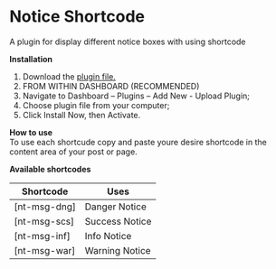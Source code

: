 # Notice Shortcode
A plugin for  display different notice boxes with using shortcode

<strong>Installation</strong><br/>
1. Download the <a href="https://drive.google.com/file/d/1XyXN4wCcyTbBxHChfARz6vIRq4pTQfEX/view?usp=sharing" target="_blank"> plugin file.</a><br/>
2. FROM WITHIN DASHBOARD (RECOMMENDED)<br/>
3. Navigate to Dashboard – Plugins – Add New - Upload Plugin;<br/>
4. Choose plugin file from your computer;<br/>
5. Click Install Now, then Activate.<br/>


<strong>How to use</strong><br/>
To use each shortcude copy and paste youre desire shortcode in the content area of your post or page.


<strong>Available shortcodes</strong><br/>

<table class="table">
  <thead>
    <tr>
      <th scope="col">Shortcode</th>
      <th scope="col">Uses</th>
    </tr>
  </thead>
  <tbody>
    <tr>
      <td>[nt-msg-dng]</td>
      <td>Danger Notice</td>
    </tr>
    <tr>
      <td>[nt-msg-scs]</td>
      <td>Success Notice</td>
    </tr>
    <tr>
      <td>[nt-msg-inf]</td>
      <td>Info Notice</td>
    </tr>
    <tr>
      <td>[nt-msg-war]</td>
      <td>Warning Notice</td>
    </tr>
  </tbody>
</table>
